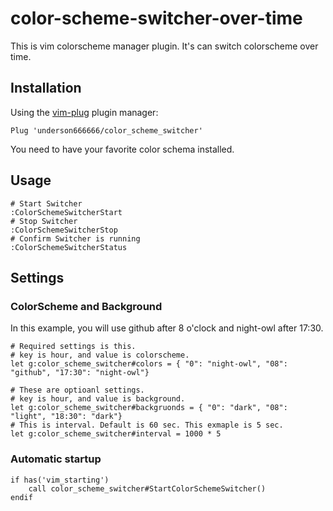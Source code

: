 # color-scheme-switcher-over-time

This is vim colorscheme manager plugin.
It's can switch colorscheme over time.

## Installation

Using the [vim-plug](https://github.com/junegunn/vim-plug) plugin manager:
```
Plug 'underson666666/color_scheme_switcher'

```
You need to have your favorite color schema installed.

## Usage
```
# Start Switcher
:ColorSchemeSwitcherStart
# Stop Switcher
:ColorSchemeSwitcherStop
# Confirm Switcher is running
:ColorSchemeSwitcherStatus
```

## Settings

### ColorScheme and Background

In this example, you will use github after 8 o'clock and night-owl after 17:30.

```
# Required settings is this.
# key is hour, and value is colorscheme.
let g:color_scheme_switcher#colors = { "0": "night-owl", "08": "github", "17:30": "night-owl"}

# These are optioanl settings.
# key is hour, and value is background.
let g:color_scheme_switcher#backgruonds = { "0": "dark", "08": "light", "18:30": "dark"}
# This is interval. Default is 60 sec. This exmaple is 5 sec.
let g:color_scheme_switcher#interval = 1000 * 5
```

### Automatic startup

```
if has('vim_starting')
    call color_scheme_switcher#StartColorSchemeSwitcher()
endif
```
